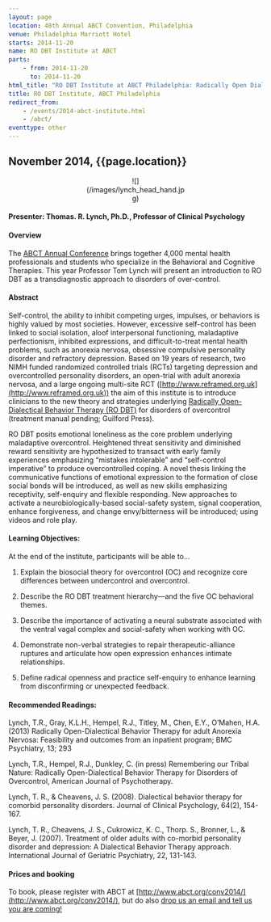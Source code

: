 ```yaml
---
layout: page
location: 48th Annual ABCT Convention, Philadelphia
venue: Philadelphia Marriott Hotel
starts: 2014-11-20
name: RO DBT Institute at ABCT
parts:
    - from: 2014-11-20
      to: 2014-11-20
html_title: "RO DBT Institute at ABCT Philadelphia: Radically Open Dialectical Behavior Therapy (RO DBT) for disorders of overcontrol"
title: RO DBT Institute, ABCT Philadelphia
redirect_from:
    - /events/2014-abct-institute.html
    - /abct/
eventtype: other
---
```


## November 2014, {{page.location}}

<center>
<div markdown="1" style="width:200px;">
![](/images/lynch_head_hand.jpg)
</div>
</center>

#### Presenter: Thomas. R. Lynch, Ph.D., Professor of Clinical Psychology



#### Overview

The [ABCT Annual Conference](http://www.abct.org/conv2014/) brings together 4,000 mental health professionals and students who specialize in the Behavioral and Cognitive Therapies. This year Professor Tom Lynch will present an introduction to RO DBT as a transdiagnostic approach to disorders of over-control.


#### Abstract

Self-control, the ability to inhibit competing urges, impulses, or behaviors is highly valued by most societies. However, excessive self-control has been linked to social isolation, aloof interpersonal functioning, maladaptive perfectionism, inhibited expressions, and difficult-to-treat mental health problems, such as anorexia nervosa, obsessive compulsive personality disorder and refractory depression. Based on 19 years of research, two NIMH funded randomized controlled trials (RCTs) targeting depression and overcontrolled personality disorders, an open-trial with adult anorexia nervosa, and a large ongoing multi-site RCT ([http://www.reframed.org.uk](http://www.reframed.org.uk)) the aim of this institute is to introduce clinicians to the new theory and strategies underlying [Radically Open-Dialectical Behavior Therapy (RO DBT)](/about/) for disorders of overcontrol (treatment manual pending; Guilford Press).

RO DBT posits emotional loneliness as the core problem underlying maladaptive overcontrol. Heightened threat sensitivity and diminished reward sensitivity are hypothesized to transact with early family experiences emphasizing “mistakes intolerable” and “self-control imperative” to produce overcontrolled coping.  A novel thesis linking the communicative functions of emotional expression to the formation of close social bonds will be introduced, as well as new skills emphasizing receptivity, self-enquiry and flexible responding. New approaches to activate a neurobiologically-based social-safety system, signal cooperation, enhance forgiveness, and change envy/bitterness will be introduced; using videos and role play.


#### Learning Objectives:

At the end of the institute, participants will be able to...

1. Explain the biosocial theory for overcontrol (OC) and recognize core differences between undercontrol and overcontrol.

2. Describe the RO DBT treatment hierarchy—and the five OC behavioral themes.

3. Describe the importance of activating a neural substrate associated with the ventral vagal complex and social-safety when working with OC.

4. Demonstrate non-verbal strategies to repair therapeutic-alliance ruptures and articulate how open expression enhances intimate relationships.

5. Define radical openness and practice self-enquiry to enhance learning from disconfirming or unexpected feedback.


#### Recommended Readings:

Lynch, T.R., Gray, K.L.H., Hempel, R.J., Titley, M., Chen, E.Y., O’Mahen, H.A. (2013) Radically Open-Dialectical Behavior Therapy for adult Anorexia Nervosa: Feasibility and outcomes from an inpatient program; BMC Psychiatry, 13; 293

Lynch, T.R., Hempel, R.J., Dunkley, C. (in press) Remembering our Tribal Nature: Radically Open-Dialectical Behavior Therapy for Disorders of Overcontrol, American Journal of Psychotherapy.

Lynch, T. R., & Cheavens, J. S. (2008). Dialectical behavior therapy for comorbid personality disorders. Journal of Clinical Psychology, 64(2), 154-167.

Lynch, T. R., Cheavens, J. S., Cukrowicz, K. C., Thorp. S., Bronner, L., & Beyer, J. (2007). Treatment of older adults with co-morbid personality disorder and depression: A Dialectical Behavior Therapy approach. International Journal of Geriatric Psychiatry, 22, 131-143.







#### Prices and booking

To book, please register with ABCT at [http://www.abct.org/conv2014/](http://www.abct.org/conv2014/), but do also [drop us an email and tell us you are coming!](mailto:{{site.emails.enquiries}})

